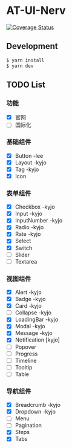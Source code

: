 # AT-UI-Nerv

[![Coverage Status](https://coveralls.io/repos/github/NervJS/at-ui-nerv/badge.svg?branch=master)](https://coveralls.io/github/NervJS/at-ui-nerv?branch=master)

<p align="center">
  
</p>

## Development

```bash
$ yarn install
$ yarn dev
```

## TODO List


### 功能 
- [x] 官网
- [ ] 国际化

### 基础组件 
- [x] Button -lee    
- [x] Layout  -kyjo   
- [x] Tag -kyjo       
- [x] Icon       

### 表单组件 
- [x] Checkbox -kyjo     
- [x] Input  -kyjo    
- [x] InputNumber -kyjo     
- [x] Radio -kyjo    
- [x] Rate -kyjo     
- [x] Select       
- [x] Switch      
- [ ] Slider      
- [ ] Textarea       

### 视图组件 
- [x] Alert -kyjo   
- [x] Badge -kyjo    
- [x] Card -kyjo    
- [ ] Collapse -kyjo  
- [x] LoadingBar -kyjo    
- [x] Modal -kyjo    
- [x] Message -kyjo  
- [x] Notification [kyjo]     
- [ ] Popover     
- [ ] Progress     
- [ ] Timeline     
- [ ] Tooltip     
- [ ] Table     

### 导航组件 
- [x] Breadcrumb -kyjo  
- [x] Dropdown  -kyjo   
- [ ] Menu     
- [ ] Pagination     
- [x] Steps     
- [x] Tabs     
